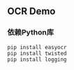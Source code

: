 ## OCR Demo

### 依赖Python库
```shell script
pip install easyocr
pip install twisted
pip install logging
```
